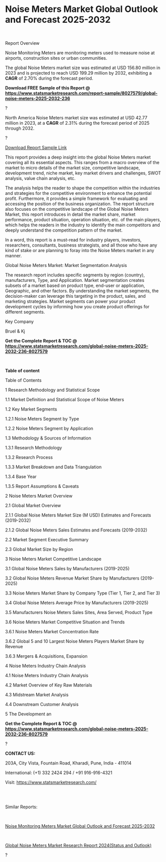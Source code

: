 <h1>Noise Meters Market Global Outlook and Forecast 2025-2032</h1><br/><p>Report Overview</p>
 
 
 
 <p>Noise Monitoring Meters are monitoring meters used to measure noise at airports, construction sites or urban communities.</p>
 
 
 
 <p>The global Noise Meters market size was estimated at USD 156.80 million in 2023 and is projected to reach USD 199.29 million by 2032, exhibiting a <strong>CAGR</strong> of 2.70% during the forecast period.</p>
 
 
 
 <div><b>Download FREE Sample of this Report @ <a href="https://www.statsmarketresearch.com/download-free-sample/8027579/global-noise-meters-2025-2032-236">https://www.statsmarketresearch.com/report-sample/8027579/global-noise-meters-2025-2032-236</a></b></div>
 
 
 
 <p>? </p>
 
 
 
 <p>North America Noise Meters market size was estimated at USD 42.77 million in 2023, at a <strong>CAGR</strong> of 2.31% during the forecast period of 2025 through 2032.</p>
 
 
 
 <p>? </p>
 
 
 
 <p><a href="https://www.statsmarketresearch.com/download-free-sample/8027579/global-noise-meters-2025-2032-236">Download Report Sample Link</a></p>
 
 
 
 <p>This report provides a deep insight into the global Noise Meters market covering all its essential aspects. This ranges from a macro overview of the market to micro details of the market size, competitive landscape, development trend, niche market, key market drivers and challenges, SWOT analysis, value chain analysis, etc.</p>
 
 
 
 <p>The analysis helps the reader to shape the competition within the industries and strategies for the competitive environment to enhance the potential profit. Furthermore, it provides a simple framework for evaluating and accessing the position of the business organization. The report structure also focuses on the competitive landscape of the Global Noise Meters Market, this report introduces in detail the market share, market performance, product situation, operation situation, etc. of the main players, which helps the readers in the industry to identify the main competitors and deeply understand the competition pattern of the market.</p>
 
 
 
 <p>In a word, this report is a must-read for industry players, investors, researchers, consultants, business strategists, and all those who have any kind of stake or are planning to foray into the Noise Meters market in any manner.</p>
 
 
 
 <p>Global Noise Meters Market: Market Segmentation Analysis</p>
 
 
 
 <p>The research report includes specific segments by region (country), manufacturers, Type, and Application. Market segmentation creates subsets of a market based on product type, end-user or application, Geographic, and other factors. By understanding the market segments, the decision-maker can leverage this targeting in the product, sales, and marketing strategies. Market segments can power your product development cycles by informing how you create product offerings for different segments.</p>
 
 
 
 <p>Key Company</p>
 
 
 
 <p>Bruel & Kj</p>
 
 
 
 <div><b>Get the Complete Report & TOC @ <a href="https://www.statsmarketresearch.com/global-noise-meters-2025-2032-236-8027579">https://www.statsmarketresearch.com/global-noise-meters-2025-2032-236-8027579</a></b></div>
 
 
 
 <p><br />
 
 <b>Table of content</b></p>
 
 
 
 <p>Table of Contents<br />
 
 1 Research Methodology and Statistical Scope<br />
 
 1.1 Market Definition and Statistical Scope of Noise Meters<br />
 
 1.2 Key Market Segments<br />
 
 1.2.1 Noise Meters Segment by Type<br />
 
 1.2.2 Noise Meters Segment by Application<br />
 
 1.3 Methodology & Sources of Information<br />
 
 1.3.1 Research Methodology<br />
 
 1.3.2 Research Process<br />
 
 1.3.3 Market Breakdown and Data Triangulation<br />
 
 1.3.4 Base Year<br />
 
 1.3.5 Report Assumptions & Caveats<br />
 
 2 Noise Meters Market Overview<br />
 
 2.1 Global Market Overview<br />
 
 2.1.1 Global Noise Meters Market Size (M USD) Estimates and Forecasts (2019-2032)<br />
 
 2.1.2 Global Noise Meters Sales Estimates and Forecasts (2019-2032)<br />
 
 2.2 Market Segment Executive Summary<br />
 
 2.3 Global Market Size by Region<br />
 
 3 Noise Meters Market Competitive Landscape<br />
 
 3.1 Global Noise Meters Sales by Manufacturers (2019-2025)<br />
 
 3.2 Global Noise Meters Revenue Market Share by Manufacturers (2019-2025)<br />
 
 3.3 Noise Meters Market Share by Company Type (Tier 1, Tier 2, and Tier 3)<br />
 
 3.4 Global Noise Meters Average Price by Manufacturers (2019-2025)<br />
 
 3.5 Manufacturers Noise Meters Sales Sites, Area Served, Product Type<br />
 
 3.6 Noise Meters Market Competitive Situation and Trends<br />
 
 3.6.1 Noise Meters Market Concentration Rate<br />
 
 3.6.2 Global 5 and 10 Largest Noise Meters Players Market Share by Revenue<br />
 
 3.6.3 Mergers & Acquisitions, Expansion<br />
 
 4 Noise Meters Industry Chain Analysis<br />
 
 4.1 Noise Meters Industry Chain Analysis<br />
 
 4.2 Market Overview of Key Raw Materials<br />
 
 4.3 Midstream Market Analysis<br />
 
 4.4 Downstream Customer Analysis<br />
 
 5 The Development an</p>
 
 
 
 <div><b>Get the Complete Report & TOC @ <a href="https://www.statsmarketresearch.com/global-noise-meters-2025-2032-236-8027579">https://www.statsmarketresearch.com/global-noise-meters-2025-2032-236-8027579</a></b></div>
 
 
 
 <p>? </p>
 
 
 
 <p><b>CONTACT US:</b><br />
 
 203A, City Vista, Fountain Road, Kharadi, Pune, India - 411014<br />
 
 International: (+1) 332 2424 294 / +91 916-916-4321<br />
 
 Visit: <a href="https://www.statsmarketresearch.com/">https://www.statsmarketresearch.com/</a><br />
 
 <br />
 
 <br />
 
 Similar Reports:<br />
 
 <br />
 
 <a href="https://www.statsmarketresearch.com/global-noise-monitoring-meters-2025-2032-433-8027578">Noise Monitoring Meters Market Global Outlook and Forecast 2025-2032</a><br />
 
 <br />
 
 <a href="https://www.statsmarketresearch.com/global-noise-meters-2024-207-7909714">Global Noise Meters Market Research Report 2024(Status and Outlook)</a><br />
 
 ? </p>